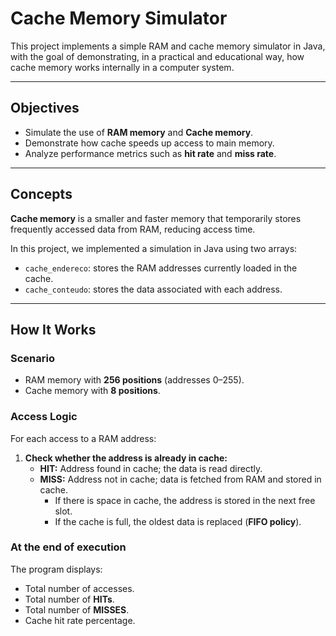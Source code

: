# Cache Memory Simulator

This project implements a simple RAM and cache memory simulator in Java, with the goal of demonstrating, in a practical and educational way, how cache memory works internally in a computer system.

---

## Objectives

- Simulate the use of **RAM memory** and **Cache memory**.
- Demonstrate how cache speeds up access to main memory.
- Analyze performance metrics such as **hit rate** and **miss rate**.

---

## Concepts

**Cache memory** is a smaller and faster memory that temporarily stores frequently accessed data from RAM, reducing access time.

In this project, we implemented a simulation in Java using two arrays:

- `cache_endereco`: stores the RAM addresses currently loaded in the cache.
- `cache_conteudo`: stores the data associated with each address.

---

## How It Works

### Scenario

- RAM memory with **256 positions** (addresses 0–255).
- Cache memory with **8 positions**.

### Access Logic

For each access to a RAM address:

1. **Check whether the address is already in cache:**
   - **HIT:** Address found in cache; the data is read directly.
   - **MISS:** Address not in cache; data is fetched from RAM and stored in cache.
     - If there is space in cache, the address is stored in the next free slot.
     - If the cache is full, the oldest data is replaced (**FIFO policy**).

### At the end of execution

The program displays:

- Total number of accesses.
- Total number of **HITs**.
- Total number of **MISSES**.
- Cache hit rate percentage.

